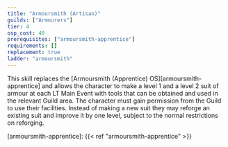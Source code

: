 ```yaml
---
title: "Armoursmith (Artisan)"
guilds: ["Armourers"]
tier: 4
osp_cost: 40
prerequisites: ["armoursmith-apprentice"]
requirements: []
replacement: true
ladder: "armoursmith"
---
```

This skill replaces the [Armoursmith (Apprentice) OS][armoursmith-apprentice] and allows the character to make a level 1 and a level 2 suit of armour at each LT Main Event with tools that can be obtained and used in the relevant Guild area.  The character must gain permission from the Guild to use their facilities. Instead of making a new suit they may reforge an existing suit and improve it by one level, subject to the normal restrictions on reforging.

[armoursmith-apprentice]: {{< ref "armoursmith-apprentice" >}}